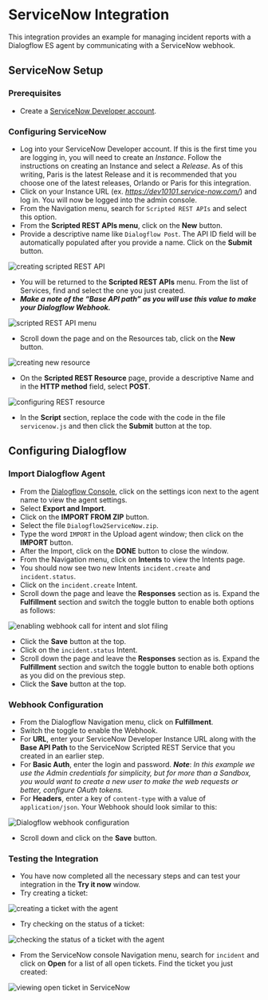 # ServiceNow Integration

This integration provides an example for managing incident reports with a Dialogflow ES agent by communicating with a ServiceNow webhook.

## ServiceNow Setup

### Prerequisites

* Create a [ServiceNow Developer account](https://developer.servicenow.com/dev.do).

### Configuring ServiceNow

* Log into your ServiceNow Developer account. If this is the first time you are logging in, you will need to create an _Instance_. Follow the instructions on creating an Instance and select a _Release_. As of this writing, Paris is the latest Release and it is recommended that you choose one of the latest releases, Orlando or Paris for this integration.
* Click on your Instance URL (ex. _https://dev10101.service-now.com/_) and log in. You will now be logged into the admin console.
* From the Navigation menu, search for `Scripted REST APIs` and select this option.
* From the **Scripted REST APIs menu**, click on the **New** button.
* Provide a descriptive name like `Dialogflow Post`. The API ID field will be automatically populated after you provide a name. Click on the **Submit** button.

![creating scripted REST API](images/snow-rest-api.png)

* You will be returned to the **Scripted REST APIs** menu. From the list of Services, find and select the one you just created.
* **_Make a note of the “Base API path” as you will use this value to make your Dialogflow Webhook._**

![scripted REST API menu](images/snow-base-api.png)

* Scroll down the page and on the Resources tab, click on the **New** button.
 
![creating new resource](images/snow-rest-resource.png)

* On the **Scripted REST Resource** page, provide a descriptive Name and in the **HTTP method** field, select **POST**.

![configuring REST resource](images/snow-rest-name.png)
 
* In the **Script** section, replace the code with the code in the file `servicenow.js` and then click the **Submit** button at the top.

## Configuring Dialogflow

### Import Dialogflow Agent

* From the [Dialogflow Console](https://dialogflow.cloud.google.com/), click on the settings icon next to the agent name to view the agent settings.
* Select **Export and Import**.
* Click on the **IMPORT FROM ZIP** button.
* Select the file `Dialogflow2ServiceNow.zip`.
* Type the word `IMPORT` in the Upload agent window; then click on the **IMPORT** button.
* After the Import, click on the **DONE** button to close the window.
* From the Navigation menu, click on **Intents** to view the Intents page.
* You should now see two new Intents `incident.create` and `incident.status`.
* Click on the `incident.create` Intent.
* Scroll down the page and leave the **Responses** section as is. Expand the **Fulfillment** section and switch the toggle button to enable both options as follows:

![enabling webhook call for intent and slot filing](images/df-incident-fulfillment.png)

* Click the **Save** button at the top. 
* Click on the `incident.status` Intent.
* Scroll down the page and leave the **Responses** section as is. Expand the **Fulfillment** section and switch the toggle button to enable both options as you did on the previous step.
* Click the **Save** button at the top.

### Webhook Configuration

* From the Dialogflow Navigation menu, click on **Fulfillment**.
* Switch the toggle to enable the Webhook.
* For **URL**, enter your ServiceNow Developer Instance URL along with the **Base API Path** to the ServiceNow Scripted REST Service that you created in an earlier step.
* For **Basic Auth**, enter the login and password. **_Note_**: _In this example we use the Admin credentials for simplicity, but for more than a Sandbox, you would want to create a new user to make the web requests or better, configure OAuth tokens._
* For **Headers**, enter a key of `content-type` with a value of `application/json`. Your Webhook should look similar to this:

![Dialogflow webhook configuration](images/df-webhook.png)

* Scroll down and click on the **Save** button.

### Testing the Integration

* You have now completed all the necessary steps and can test your integration in the **Try it now** window.
* Try creating a ticket:

![creating a ticket with the agent](images/df-test-create.png)

* Try checking on the status of a ticket:

![checking the status of a ticket with the agent](images/df-test-status.png)

* From the ServiceNow console Navigation menu, search for `incident` and click on **Open** for a list of all open tickets. Find the ticket you just created:

![viewing open ticket in ServiceNow](images/snow-open-ticket.png)